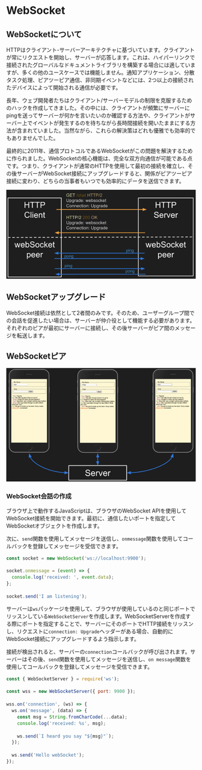 # WebSocket
## WebSocketについて

HTTPはクライアント-サーバーアーキテクチャに基づいています。クライアントが常にリクエストを開始し、サーバーが応答します。これは、ハイパーリンクで接続されたグローバルなドキュメントライブラリを構築する場合には適していますが、多くの他のユースケースでは機能しません。通知アプリケーション、分散タスク処理、ピアツーピア通信、非同期イベントなどには、2つ以上の接続されたデバイスによって開始される通信が必要です。

長年、ウェブ開発者たちはクライアント/サーバーモデルの制限を克服するためのハックを作成してきました。その中には、クライアントが頻繁にサーバーにpingを送ってサーバーが何かを言いたいのか確認する方法や、クライアントがサーバー上でイベントが発生するのを待ちながら長時間接続を開いたままにする方法が含まれていました。当然ながら、これらの解決策はどれも優雅でも効率的でもありませんでした。

最終的に2011年、通信プロトコルであるWebSocketがこの問題を解決するために作られました。WebSocketの核心機能は、完全な双方向通信が可能である点です。つまり、クライアントが通常のHTTPを使用して最初の接続を確立し、その後サーバーがWebSocket接続にアップグレードすると、関係がピアツーピア接続に変わり、どちらの当事者もいつでも効率的にデータを送信できます。

![サンプル画像](https://github.com/alexueda/programming-knowledge/blob/main/picture_folder/webServicesWebSocketUpgrade.jpg)

## WebSocketアップグレード

WebSocket接続は依然として2者間のみです。そのため、ユーザーグループ間での会話を促進したい場合は、サーバーが仲介役として機能する必要があります。それぞれのピアが最初にサーバーに接続し、その後サーバーがピア間のメッセージを転送します。

## WebSocketピア
![サンプル画像](https://github.com/alexueda/programming-knowledge/blob/main/picture_folder/webServicesWebSocketPeers.jpg)

### WebSocket会話の作成

ブラウザ上で動作するJavaScriptは、ブラウザのWebSocket APIを使用してWebSocket接続を開始できます。最初に、通信したいポートを指定してWebSocketオブジェクトを作成します。

次に、`send`関数を使用してメッセージを送信し、`onmessage`関数を使用してコールバックを登録してメッセージを受信できます。

```javascript
const socket = new WebSocket('ws://localhost:9900');

socket.onmessage = (event) => {
  console.log('received: ', event.data);
};

socket.send('I am listening');
```

サーバーは`ws`パッケージを使用して、ブラウザが使用しているのと同じポートでリッスンしている`WebSocketServer`を作成します。WebSocketServerを作成する際にポートを指定することで、サーバーにそのポートでHTTP接続をリッスンし、リクエストに`connection: Upgrade`ヘッダーがある場合、自動的にWebSocket接続にアップグレードするよう指示します。

接続が検出されると、サーバーの`connection`コールバックが呼び出されます。サーバーはその後、`send`関数を使用してメッセージを送信し、`on message`関数を使用してコールバックを登録してメッセージを受信できます。

```javascript
const { WebSocketServer } = require('ws');

const wss = new WebSocketServer({ port: 9900 });

wss.on('connection', (ws) => {
  ws.on('message', (data) => {
    const msg = String.fromCharCode(...data);
    console.log('received: %s', msg);

    ws.send(`I heard you say "${msg}"`);
  });

  ws.send('Hello webSocket');
});
```
